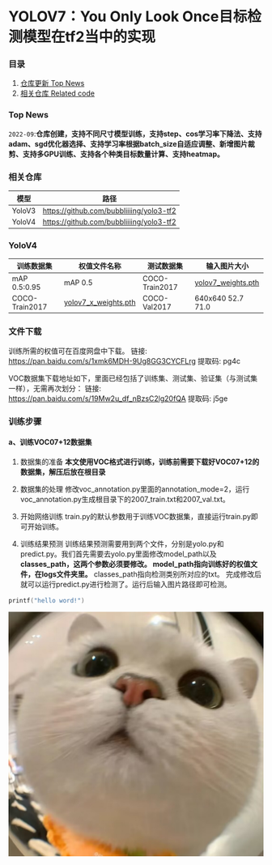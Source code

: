
# YOLOV7：You Only Look Once目标检测模型在tf2当中的实现
### 目录
 1. [仓库更新 Top News](#top-news)
 2. [相关仓库 Related code](#相关仓库)


### Top News
`2022-09`:**仓库创建，支持不同尺寸模型训练，支持step、cos学习率下降法、支持adam、sgd优化器选择、支持学习率根据batch_size自适应调整、新增图片裁剪、支持多GPU训练、支持各个种类目标数量计算、支持heatmap。**
### 相关仓库

模型|路径
-|-
YoloV3|https://github.com/bubbliiiing/yolo3-tf2
YoloV4|https://github.com/bubbliiiing/yolo3-tf2

### YoloV4
训练数据集	|权值文件名称	|测试数据集|	输入图片大小|
-|-|-|-
mAP 0.5:0.95|	mAP 0.5|COCO-Train2017|	[yolov7_weights.pth](yolov7_x_weights.pth)|	COCO-Val2017|	640x640	51.0	|69.6
COCO-Train2017|	[yolov7_x_weights.pth](yolov7_x_weights.pth)	|COCO-Val2017	|640x640	52.7	71.0


### 文件下载
训练所需的权值可在百度网盘中下载。
链接: https://pan.baidu.com/s/1xmk6MDH-9Ug8GG3CYCFLrg
提取码: pg4c

VOC数据集下载地址如下，里面已经包括了训练集、测试集、验证集（与测试集一样），无需再次划分：
链接: https://pan.baidu.com/s/19Mw2u_df_nBzsC2lg20fQA
提取码: j5ge


### 训练步骤
#### a、训练VOC07+12数据集
1. 数据集的准备
**本文使用VOC格式进行训练，训练前需要下载好VOC07+12的数据集，解压后放在根目录**


2. 数据集的处理
修改voc_annotation.py里面的annotation_mode=2，运行voc_annotation.py生成根目录下的2007_train.txt和2007_val.txt。

3. 开始网络训练
train.py的默认参数用于训练VOC数据集，直接运行train.py即可开始训练。

4. 训练结果预测
训练结果预测需要用到两个文件，分别是yolo.py和predict.py。我们首先需要去yolo.py里面修改model_path以及  
**classes_path，这两个参数必须要修改。
model_path指向训练好的权值文件，在logs文件夹里。**
classes_path指向检测类别所对应的txt。
完成修改后就可以运行predict.py进行检测了。运行后输入图片路径即可检测。
```c
printf("hello word!")
```
 ![大头猫](QQ%E5%9B%BE%E7%89%8720230409012120.jpg)